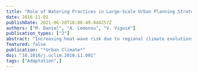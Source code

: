```yaml
---
title: "Role of Watering Practices in Large-Scale Urban Planning Strategies to Face the Heat-Wave Risk in Future Climate"
date: 2016-11-01
publishDate: 2021-06-28T18:06:49.044257Z
authors: ["M. Daniel", "A. Lemonsu", "V. Viguié"]
publication_types: ["2"]
abstract: "Increasing heat-wave risk due to regional climate evolutions, exacerbat- ed by urban heat island (UHI) effects, is a major threat for the inhabi- tants of many cities. Adaptive policies such as greening the urban environment are often proposed to limit population vulnerability, as vegetation enables to regulate the microclimate by evapotranspiration. The efficiency of such strategies depends on water availability and raises the issues of water supply for irrigation and of vegetation efficiency. Three vegetation watering alternatives and a scenario of pavement watering are studied and compared using Paris (France) urban area as a case study. With an evolution of the city based on “business as usual” trends, urban climate modeling enables to evaluate both UHI and heat stress under heat-wave conditions in 2100. Vegetation watering is efficient in reducing air temperature and thermal stress, but mostly in residential areas where vegetation density is important enough. Pavement watering is relevant in the densely built city center only where it improves the cooling efficiency and increases the water consumption by 2% only. The combination of both solutions provides the best performances with a reduction (compared to a non irrigated scenario) of the maximum temperature anomaly by 0.8 °C (2.6 °C) dur- ing the day (night)."
featured: false
publication: "*Urban Climate*"
doi: "10.1016/j.uclim.2016.11.001"
tags: ["Adaptation",]
---
```


